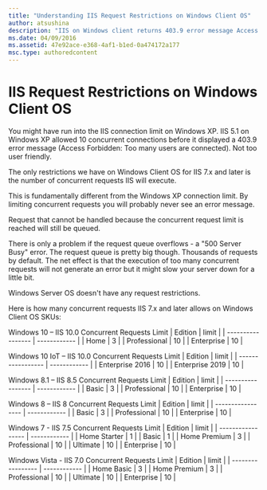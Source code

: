 ```yaml
---
title: "Understanding IIS Request Restrictions on Windows Client OS"
author: atsushina
description: "IIS on Windows client returns 403.9 error message Access Forbidden: Too many users are connected"
ms.date: 04/09/2016
ms.assetid: 47e92ace-e368-4af1-b1ed-0a474172a177
msc.type: authoredcontent
---
```


# IIS Request Restrictions on Windows Client OS

You might have run into the IIS connection limit on Windows XP. IIS 5.1 on Windows XP allowed 10 concurrent connections before it displayed a 403.9 error message (Access Forbidden: Too many users are connected). Not too user friendly.

The only restrictions we have on Windows Client OS for IIS 7.x and later is the number of concurrent requests IIS will execute.

This is fundamentally different from the Windows XP connection limit. By limiting concurrent requests you will probably never see an error message.

Request that cannot be handled because the concurrent request limit is reached will still be queued.

There is only a problem if the request queue overflows - a "500 Server Busy" error. The request queue is pretty big though. Thousands of requests by default. The net effect is that the execution of too many concurrent requests will not generate an error but it might slow your server down for a little bit.

Windows Server OS doesn't have any request restrictions.

Here is how many concurrent requests IIS 7.x and later allows on Windows Client OS SKUs:

Windows 10 – IIS 10.0 Concurrent Requests Limit
|  Edition  |  limit  |
| ----------------- | ------------ |
|  Home |  3  |
|  Professional |  10  |
|  Enterprise |  10  |

Windows 10 IoT – IIS 10.0 Concurrent Requests Limit
|  Edition  |  limit  |
| ----------------- | ------------ |
|  Enterprise 2016  |  10  |
|  Enterprise 2019  |  10  |

Windows 8.1 – IIS 8.5 Concurrent Requests Limit
|  Edition  |  limit  |
| ----------------- | ------------ |
|  Basic  |  3  |
|  Professional |  10  |
|  Enterprise |  10  |

Windows 8 – IIS 8 Concurrent Requests Limit
|  Edition  |  limit  |
| ----------------- | ------------ |
|  Basic  |  3  |
|  Professional |  10  |
|  Enterprise |  10  |

Windows 7 - IIS 7.5 Concurrent Requests Limit
|  Edition  |  limit  |
| ----------------- | ------------ |
|  Home Starter  |  1  |
|  Basic  |  1  |
|  Home Premium  |  3  |
|  Professional |  10  |
|  Ultimate |  10  |
|  Enterprise |  10  |

Windows Vista - IIS 7.0 Concurrent Requests Limit
|  Edition  |  limit  |
| ----------------- | ------------ |
|  Home Basic  |  3  |
|  Home Premium |  3  |
|  Professional |  10  |
|  Ultimate |  10  |
|  Enterprise |  10  |
